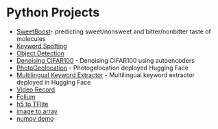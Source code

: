 # Python Projects
- [SweetBoost](https://github.com/abbylagar/sweetboost/tree/mynewbranch)- predicting sweet/nonsweet and bitter/nonbitter taste of molecules
- [Keyword Spotting](https://github.com/abbylagar/KWS)
- [Object Detection](https://github.com/abbylagar/objectdetection)
- [Denoising CIFAR100](autoencoders_CIFAR100) - Denoising CIFAR100 using autoencoders
- [PhotoGeolocation](geolocation) - Photogelocation deployed Hugging Face 
- [Multilingual Keyword Extractor](multilingual_keyword_extractor) - Multilingual keyword extractor deployed in  Hugging Face
- [Video Record](cv2_video_record)
- [Folium](FoliumMap_GIS.ipynb)
- [h5 to TFlite](h5-to-tflite.ipynb)
- [image to array](convert-image-to-array.ipynb)
- [numpy demo](/intro_DL/numpy_demo.py)


